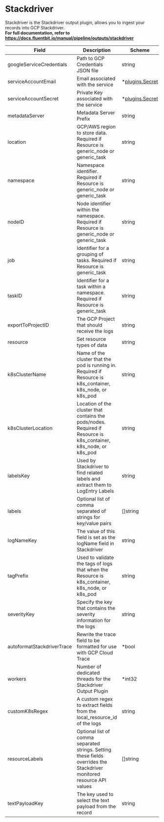 # Stackdriver

Stackdriver is the Stackdriver output plugin, allows you to ingest your records into GCP Stackdriver. <br /> **For full documentation, refer to https://docs.fluentbit.io/manual/pipeline/outputs/stackdriver**


| Field | Description | Scheme |
| ----- | ----------- | ------ |
| googleServiceCredentials | Path to GCP Credentials JSON file | string |
| serviceAccountEmail | Email associated with the service | *[plugins.Secret](../secret.md) |
| serviceAccountSecret | Private Key associated with the service | *[plugins.Secret](../secret.md) |
| metadataServer | Metadata Server Prefix | string |
| location | GCP/AWS region to store data. Required if Resource is generic_node or generic_task | string |
| namespace | Namespace identifier. Required if Resource is generic_node or generic_task | string |
| nodeID | Node identifier within the namespace. Required if Resource is generic_node or generic_task | string |
| job | Identifier for a grouping of tasks. Required if Resource is generic_task | string |
| taskID | Identifier for a task within a namespace. Required if Resource is generic_task | string |
| exportToProjectID | The GCP Project that should receive the logs | string |
| resource | Set resource types of data | string |
| k8sClusterName | Name of the cluster that the pod is running in. Required if Resource is k8s_container, k8s_node, or k8s_pod | string |
| k8sClusterLocation | Location of the cluster that contains the pods/nodes. Required if Resource is k8s_container, k8s_node, or k8s_pod | string |
| labelsKey | Used by Stackdriver to find related labels and extract them to LogEntry Labels | string |
| labels | Optional list of comma separated of strings for key/value pairs | []string |
| logNameKey | The value of this field is set as the logName field in Stackdriver | string |
| tagPrefix | Used to validate the tags of logs that when the Resource is k8s_container, k8s_node, or k8s_pod | string |
| severityKey | Specify the key that contains the severity information for the logs | string |
| autoformatStackdriverTrace | Rewrite the trace field to be formatted for use with GCP Cloud Trace | *bool |
| workers | Number of dedicated threads for the Stackdriver Output Plugin | *int32 |
| customK8sRegex | A custom regex to extract fields from the local_resource_id of the logs | string |
| resourceLabels | Optional list of comma separated strings. Setting these fields overrides the Stackdriver monitored resource API values | []string |
| textPayloadKey | The key used to select the text payload from the record | string |
